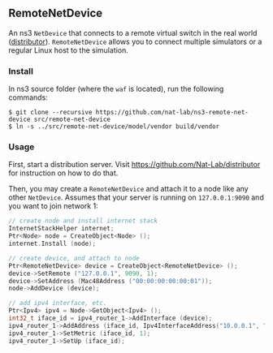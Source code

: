 RemoteNetDevice
---

An ns3 `NetDevice` that connects to a remote virtual switch in the real world ([distributor](https://github.com/Nat-Lab/distributor)). `RemoteNetDevice` allows you to connect multiple simulators or a regular Linux host to the simulation.

### Install

In ns3 source folder (where the `waf` is located), run the following commands:

```
$ git clone --recursive https://github.com/nat-lab/ns3-remote-net-device src/remote-net-device
$ ln -s ../src/remote-net-device/model/vendor build/vendor
```

### Usage

First, start a distribution server. Visit <https://github.com/Nat-Lab/distributor> for instruction on how to do that.

Then, you may create a `RemoteNetDevice` and attach it to a node like any other `NetDevice`. Assumes that your server is running on `127.0.0.1:9090` and you want to join network 1:

```c++
// create node and install internet stack
InternetStackHelper internet;
Ptr<Node> node = CreateObject<Node> ();
internet.Install (node);

// create device, and attach to node
Ptr<RemoteNetDevice> device = CreateObject<RemoteNetDevice> ();
device->SetRemote ("127.0.0.1", 9090, 1);
device->SetAddress (Mac48Address ("00:00:00:00:00:01"));
node->AddDevice (device);

// add ipv4 interface, etc.
Ptr<Ipv4> ipv4 = Node->GetObject<Ipv4> ();
int32_t iface_id = ipv4_router_1->AddInterface (device);
ipv4_router_1->AddAddress (iface_id, Ipv4InterfaceAddress("10.0.0.1", "/24"));
ipv4_router_1->SetMetric (iface_id, 1);
ipv4_router_1->SetUp (iface_id);
```

